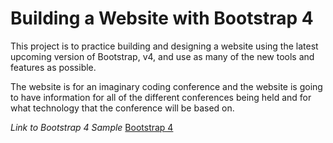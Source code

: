 # Building a Website with Bootstrap 4

This project is to practice building and designing a website using the latest upcoming version of Bootstrap, v4, and use as many of the new tools and features as possible.

The website is for an imaginary coding conference and the website is going to have information for all of the different conferences being held and for what technology that the conference will be based on.

_Link to Bootstrap 4 Sample_ [Bootstrap 4](http://dgray0229.github.io/bootstrap4/)
